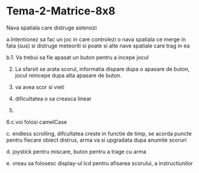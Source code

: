 # Tema-2-Matrice-8x8
Nava spatiala care distruge asteroizi

a.Intentionez sa fac un joc in care controlezi o nava spatiala ce merge in fata (sus) si distruge meteoriti si poate si alte nave spatiale care trag in ea

b.1. Va trebui sa fie apasat un buton pentru a incepe jocul

2. La sfarsit se arata scorul, informatia dispare dupa o apasare de buton, jocul reincepe dupa alta apasare de buton.
        
3. va avea scor si vieti
        
  4. dificultatea o sa creasca linear
  
  5.
  
  6.c.voi folosi camelCase
  
c. endless scrolling, difcultatea creste in functie de timp, se acorda puncte pentru fiecare obiect distrus, arma va si upgradata dupa anumite scoruri

d. joystick pentru miscare, buton pentru a trage cu arma

e. vreau sa folosesc display-ul lcd pentru afisarea scorului, a instructiunilor

